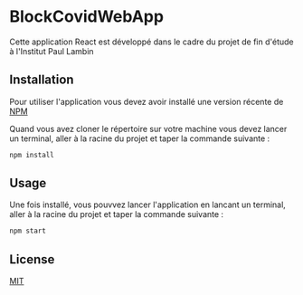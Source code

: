 # BlockCovidWebApp

Cette application React est développé dans le cadre du projet de fin d'étude à l'Institut Paul Lambin

## Installation

Pour utiliser l'application vous devez avoir installé une version récente de [NPM](https://www.npmjs.com/)

Quand vous avez cloner le répertoire sur votre machine vous devez lancer un terminal, aller à la racine du projet et taper la commande suivante :

```bash
npm install
```

## Usage

Une fois installé, vous pouvvez lancer l'application en lancant un terminal, aller à la racine du projet et taper la commande suivante :

```bash
npm start
```


## License
[MIT](https://choosealicense.com/licenses/mit/)
